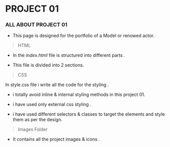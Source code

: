 # PROJECT 01

### ALL ABOUT PROJECT 01

-   This page is designed for the portfolio of a Model or renowed actor.

> HTML

-   In the _index.html_ file is structured into different parts .

-   This file is divided into 2 sections.

> CSS

In style.css file i write all the code for the styling .

-   i totally avoid inline & internal styling methods in this project 01.

-   i have used only external css styling .

-   i have used different selectors & classes to target the elements and style them as per the design.

> Images Folder

-   It contains all the project images & icons .
